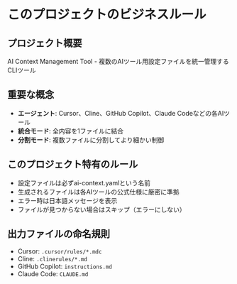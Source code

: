 # このプロジェクトのビジネスルール

## プロジェクト概要
AI Context Management Tool - 複数のAIツール用設定ファイルを統一管理するCLIツール

## 重要な概念
- **エージェント**: Cursor、Cline、GitHub Copilot、Claude Codeなどの各AIツール
- **統合モード**: 全内容を1ファイルに結合
- **分割モード**: 複数ファイルに分割してより細かい制御

## このプロジェクト特有のルール
- 設定ファイルは必ずai-context.yamlという名前
- 生成されるファイルは各AIツールの公式仕様に厳密に準拠
- エラー時は日本語メッセージを表示
- ファイルが見つからない場合はスキップ（エラーにしない）

## 出力ファイルの命名規則
- Cursor: `.cursor/rules/*.mdc`
- Cline: `.clinerules/*.md`
- GitHub Copilot: `instructions.md`
- Claude Code: `CLAUDE.md`